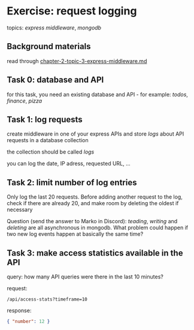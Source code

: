 # Exercise: request logging

topics: _express middleware_, _mongodb_

## Background materials

read through [chapter-2-topic-3-express-middleware.md](chapter-2-topic-3-express-middleware.md)

## Task 0: database and API

for this task, you need an existing database and API - for example: _todos_, _finance_, _pizza_

## Task 1: log requests

create middleware in one of your express APIs and store _logs_ about API requests in a database collection

the collection should be called _logs_

you can log the date, IP adress, requested URL, ...

## Task 2: limit number of log entries

Only log the last 20 requests. Before adding another request to the log, check if there are already 20, and make room by deleting the oldest if necessary

Question (send the answer to Marko in Discord): _teading_, _writing_ and _deleting_ are all asynchronous in mongodb. What problem could happen if two new log events happen at basically the same time?

## Task 3: make access statistics available in the API

query: how many API queries were there in the last 10 minutes?

request:

`/api/access-stats?timeframe=10`

response:

```json
{ "number": 12 }
```
